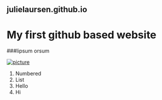 ## julielaursen.github.io

# My first github based website

###lipsum orsum


<a target="_blank" href="https://user-images.githubusercontent.com/12383382/39476078-58acd384-4d20-11e8-8550-fd1818ec16a3.jpg"> <img widht="350" alt="picture" src="https://user-images.githubusercontent.com/12383382/39476078-58acd384-4d20-11e8-8550-fd1818ec16a3.jpg"></a>
  
1. Numbered
1. List
1. Hello
1. Hi